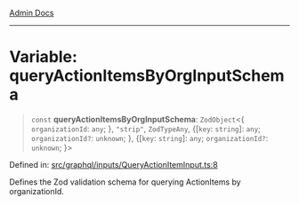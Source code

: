 [Admin Docs](/)

***

# Variable: queryActionItemsByOrgInputSchema

> `const` **queryActionItemsByOrgInputSchema**: `ZodObject`\<\{ `organizationId`: `any`; \}, `"strip"`, `ZodTypeAny`, \{[`key`: `string`]: `any`; `organizationId?`: `unknown`; \}, \{[`key`: `string`]: `any`; `organizationId?`: `unknown`; \}\>

Defined in: [src/graphql/inputs/QueryActionItemInput.ts:8](https://github.com/gautam-divyanshu/talawa-api/blob/de42235531e11387f0ad0479547630845dbc8b37/src/graphql/inputs/QueryActionItemInput.ts#L8)

Defines the Zod validation schema for querying ActionItems by organizationId.
